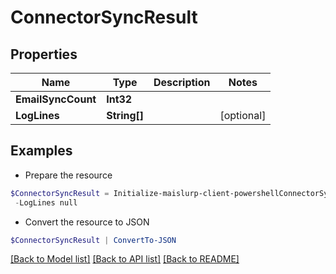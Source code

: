 # ConnectorSyncResult
## Properties

Name | Type | Description | Notes
------------ | ------------- | ------------- | -------------
**EmailSyncCount** | **Int32** |  | 
**LogLines** | **String[]** |  | [optional] 

## Examples

- Prepare the resource
```powershell
$ConnectorSyncResult = Initialize-maislurp-client-powershellConnectorSyncResult  -EmailSyncCount null `
 -LogLines null
```

- Convert the resource to JSON
```powershell
$ConnectorSyncResult | ConvertTo-JSON
```

[[Back to Model list]](../README#documentation-for-models) [[Back to API list]](../README#documentation-for-api-endpoints) [[Back to README]](../README)

